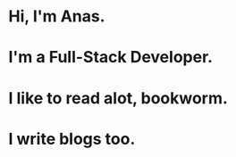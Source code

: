 
# Hi, I'm Anas. 
# I'm a Full-Stack Developer.
# I like to read alot, bookworm.
# I write blogs too. 

